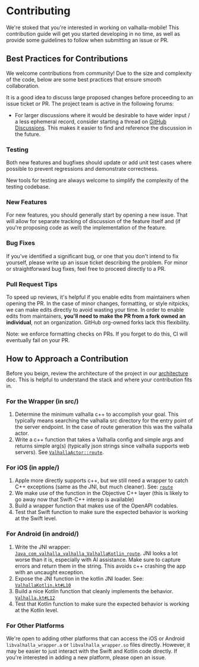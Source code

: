 # Contributing

We're stoked that you're interested in working on valhalla-mobile!
This contribution guide will get you started developing in no time,
as well as provide some guidelines to follow when submitting an issue or PR.

## Best Practices for Contributions

We welcome contributions from community!
Due to the size and complexity of the code, below are some best practices that ensure smooth collaboration.

It is a good idea to discuss large proposed changes before proceeding to an issue ticket or PR.
The project team is active in the following forums:

* For larger discussions where it would be desirable to have wider input / a less ephemeral record,
  consider starting a thread on [GitHub Discussions](https://github.com/Rallista/valhalla-mobile/discussions).
  This makes it easier to find and reference the discussion in the future.

### Testing

Both new features and bugfixes should update or add unit test cases where possible
to prevent regressions and demonstrate correctness.

New tools for testing are always welcome to simplify the complexity of the testing codebase.

### New Features

For new features, you should generally start by opening a new issue.
That will allow for separate tracking of discussion of the feature itself
and (if you're proposing code as well) the implementation of the feature.

### Bug Fixes

If you've identified a significant bug, or one that you don't intend to fix yourself,
please write up an issue ticket describing the problem.
For minor or straightforward bug fixes, feel free to proceed directly to a PR.

### Pull Request Tips

To speed up reviews, it's helpful if you enable edits from maintainers when opening the PR.
In the case of minor changes, formatting, or style nitpicks, we can make edits directly to avoid wasting your time.
In order to enable edits from maintainers, **you'll need to make the PR from a fork owned an individual**,
not an organization. GitHub org-owned forks lack this flexibility.

Note: we enforce formatting checks on PRs.
If you forget to do this, CI will eventually fail on your PR.

## How to Approach a Contribution

Before you beign, review the architecture of the project in our [architecture](docs/src/architecture.md) doc. This is helpful to understand
the stack and where your contribution fits in.

### For the Wrapper (in src/)

1. Determine the minimum valhalla c++ to accomplish your goal. This typically means searching the valhalla src
directory for the entry point of the server endpoint. In the case of route generation this was the valhalla actor.
2. Write a c++ function that takes a Valhalla config and simple args and returns simple arg(s) (typically json strings
since valhalla supports web servers). See [`ValhallaActor::route`](src/wrapper/valhalla_actor.cpp).

### For iOS (in apple/)

1. Apple more directly supports c++, but we still need a wrapper to catch C++ exceptions (same as the JNI, but much cleaner). See: [`route`](src/wrapper/main.cpp#L47)
2. We make use of the function in the Objective C++ layer (this is likely to go away now that Swift-C++ interop is available)
3. Build a wrapper function that makes use of the OpenAPI codables.
4. Test that Swift function to make sure the expected behavior is working at the Swift level.

### For Android (in android/)

1. Write the JNI wrapper: [`Java_com_valhalla_valhalla_ValhallaKotlin_route`](src/wrapper/main.cpp#L14). JNI looks a lot worse than it is,
especially with AI assistance. Make sure to capture errors and return them in the string. This avoids c++
crashing the app with an uncaught exception.
2. Expose the JNI function in the kotlin JNI loader. See: [`ValhallaKotlin.kt#L10`](android/valhalla/src/main/java/com/valhalla/valhalla/ValhallaKotlin.kt#L10)
3. Build a nice Kotlin function that cleanly implements the behavior. [`Valhalla.kt#L12`](android/valhalla/src/main/java/com/valhalla/valhalla/Valhalla.kt#L12)
4. Test that Kotlin function to make sure the expected behavior is working at the Kotlin level.

### For Other Platforms

We're open to adding other platforms that can access the iOS or Android `libvalhalla_wrapper.a` or `libvalhalla_wrapper.so` files directly. However,
it may be easier to just interact with the Swift and Kotlin code directly. If you're interested in adding a new platform, please open an issue.
